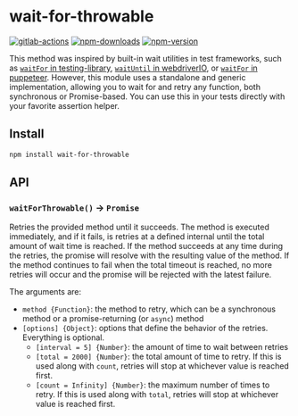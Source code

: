 # wait-for-throwable

[![gitlab-actions][gitlab-actions.svg]][gitlab-actions.link]
[![npm-downloads][npm-downloads.svg]][npm.link]
[![npm-version][npm-version.svg]][npm.link]

[gitlab-actions.svg]: https://github.com/catdad/wait-for-throwable/actions/workflows/ci.yml/badge.svg
[gitlab-actions.link]: https://github.com/catdad/wait-for-throwable/actions/workflows/ci.yml?query=branch%3Amaster
[npm-downloads.svg]: https://img.shields.io/npm/dm/wait-for-throwable.svg
[npm.link]: https://www.npmjs.com/package/wait-for-throwable
[npm-version.svg]: https://img.shields.io/npm/v/wait-for-throwable.svg

This method was inspired by built-in wait utilities in test frameworks, such as [`waitFor` in testing-library](https://testing-library.com/docs/dom-testing-library/api-async#waitfor), [`waitUntil` in webdriverIO](https://webdriver.io/docs/api/browser/waitUntil.html), or [`waitFor` in puppeteer](https://pptr.dev/#?product=Puppeteer&version=v5.2.1&show=api-pagewaitforselectororfunctionortimeout-options-args). However, this module uses a standalone and generic implementation, allowing you to wait for and retry any function, both synchronous or Promise-based. You can use this in your tests directly with your favorite assertion helper.

## Install

```bash
npm install wait-for-throwable
```

## API

### `waitForThrowable()` → `Promise`

Retries the provided method until it succeeds. The method is executed immediately, and if it fails, is retries at a defined internal until the total amount of wait time is reached. If the method succeeds at any time during the retries, the promise will resolve with the resulting value of the method. If the method continues to fail when the total timeout is reached, no more retries will occur and the promise will be rejected with the latest failure.

The arguments are:
* `method {Function}`: the method to retry, which can be a synchronous method or a promise-returning (or `async`) method
* `[options] {Object}`: options that define the behavior of the retries. Everything is optional.
  * `[interval = 5] {Number}`: the amount of time to wait between retries
  * `[total = 2000] {Number}`: the total amount of time to retry. If this is used along with `count`, retries will stop at whichever value is reached first.
  * `[count = Infinity] {Number}`: the maximum number of times to retry. If this is used along with `total`, retries will stop at whichever value is reached first.
